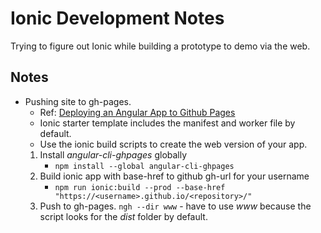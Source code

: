 # Ionic Development Notes
Trying to figure out Ionic while building a prototype to demo via the web.
## Notes
* Pushing site to gh-pages.
    * Ref: [Deploying an Angular App to Github Pages](https://alligator.io/angular/deploying-angular-app-github-pages/)
    * Ionic starter template includes the manifest and worker file by default.
    * Use the ionic build scripts to create the web version of your app.
    1. Install *angular-cli-ghpages* globally
        * `npm install --global angular-cli-ghpages`
    1. Build ionic app with base-href to github gh-url for your username
        * `npm run ionic:build --prod --base-href "https://<username>.github.io/<repository>/"`
    1. Push to gh-pages. `ngh --dir www` - have to use *www* because the script looks for the *dist* folder by default.
